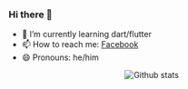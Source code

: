 ### Hi there 👋
- 🌱 I’m currently learning dart/flutter
- 📫 How to reach me: [Facebook](https://www.facebook.com/botramanagna.gracy)
- 😄 Pronouns: he/him

<p align='center'>
  <img src='https://github-readme-streak-stats.herokuapp.com?user=tbgracy' alt='Github stats'>
</p>
<!--
**tbgracy/tbgracy** is a ✨ _special_ ✨ repository because its `README.md` (this file) appears on your GitHub profile.

Here are some ideas to get you started:

- 🔭 I’m currently working on ...

- 👯 I’m looking to collaborate on ...
- 🤔 I’m looking for help with ...
- 💬 Ask me about anything

- ⚡ Fun fact: ...
-->
